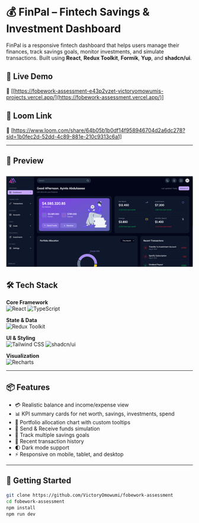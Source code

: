 # 💰 FinPal – Fintech Savings & Investment Dashboard

FinPal is a responsive fintech dashboard that helps users manage their finances, track savings goals, monitor investments, and simulate transactions. Built using **React**, **Redux Toolkit**, **Formik**, **Yup**, and **shadcn/ui**.

## 🚀 Live Demo
🔗 [[https://fobework-assessment-e43p2vzet-victoryomowumis-projects.vercel.app/](https://fobework-assessment.vercel.app/)]

## 🎥 Loom Link
🔗 [https://www.loom.com/share/64b05b1b0df14f958946704d2a6dc278?sid=1b0fec2d-52dd-4c89-881e-210c9313c6a1]

---
## 📸 Preview

![FinPal Dashboard Preview](public/screenshot.png)
---

## 🛠 Tech Stack

**Core Framework**  
![React](https://img.shields.io/badge/React-18.2-blue?logo=react)
![TypeScript](https://img.shields.io/badge/TypeScript-5.0-blue?logo=typescript)

**State & Data**  
![Redux Toolkit](https://img.shields.io/badge/Redux_Toolkit-1.9-purple?logo=redux)

**UI & Styling**  
![Tailwind CSS](https://img.shields.io/badge/Tailwind_CSS-4-06B6D4?logo=tailwindcss)
![shadcn/ui](https://img.shields.io/badge/shadcn/ui-0.4-111827?logo=react)

**Visualization**  
![Recharts](https://img.shields.io/badge/Recharts-2.4-lightgrey?logo=chart.js)

---

## 📦 Features

- 💳 Realistic balance and income/expense view
- 📊 KPI summary cards for net worth, savings, investments, spend
- 🧠 Portfolio allocation chart with custom tooltips
- 🔁 Send & Receive funds simulation
- 🎯 Track multiple savings goals
- 🧾 Recent transaction history
- 🌓 Dark mode support
- ⚡ Responsive on mobile, tablet, and desktop

---

## 🧪 Getting Started

```bash
git clone https://github.com/VictoryOmowumi/fobework-assessment
cd fobework-assessment
npm install
npm run dev
